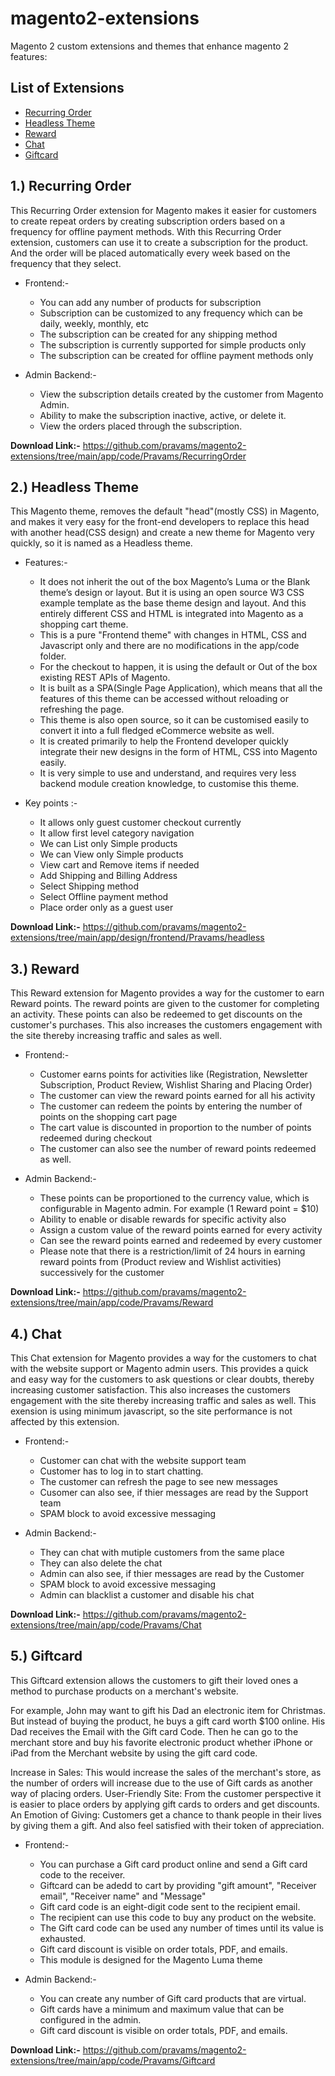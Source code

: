 # magento2-extensions
Magento 2 custom extensions and themes that enhance magento 2 features:

## List of Extensions

* [Recurring Order](#1-recurring-order)
* [Headless Theme](#2-headless-theme)
* [Reward](#3-reward)
* [Chat](#4-chat)
* [Giftcard](#5-giftcard)

## 1.) Recurring Order

This Recurring Order extension for Magento makes it easier for customers to create repeat orders by creating subscription orders based on a frequency for offline payment methods.  With this Recurring Order extension, customers can use it to create a subscription for the product. And the order will be placed automatically every week based on the frequency that they select.

* Frontend:-

    * You can add any number of products for subscription
    * Subscription can be customized to any frequency which can be daily, weekly, monthly, etc
    * The subscription can be created for any shipping method
    * The subscription is currently supported for simple products only
    * The subscription can be created for offline payment methods only
 
* Admin Backend:-

    * View the subscription details created by the customer from Magento Admin.
    * Ability to make the subscription inactive, active, or delete it.
    * View the orders placed through the subscription.

**Download Link:-** <https://github.com/pravams/magento2-extensions/tree/main/app/code/Pravams/RecurringOrder>


## 2.) Headless Theme

This Magento theme, removes the default "head"(mostly CSS) in Magento, and makes it very easy for the front-end developers to replace this head with another head(CSS design) and create a new theme for Magento very quickly, so it is named as a Headless theme.

* Features:-

    * It does not inherit the out of the box Magento’s Luma or the Blank theme’s design or layout. But it is using an open source W3 CSS example template as the base theme design and layout. And this entirely different CSS and HTML is integrated into Magento as a shopping cart theme.
    * This is a pure "Frontend theme" with changes in HTML, CSS and Javascript only and there are no modifications in the app/code folder.
    * For the checkout to happen, it is using the default or Out of the box existing REST APIs of Magento.
    * It is built as a SPA(Single Page Application), which means that all the features of this theme can be accessed without reloading or refreshing the page.
    * This theme is also open source, so it can be customised easily to convert it into a full fledged eCommerce website as well.
    * It is created primarily to help the Frontend developer quickly integrate their new designs in the form of HTML, CSS into Magento easily.
    * It is very simple to use and understand, and requires very less backend module creation knowledge, to customise this theme.
 
* Key points :-
    * It allows only guest customer checkout currently
    * It allow first level category navigation
    * We can List only Simple products
    * We can View only Simple products
    * View cart and Remove items if needed
    * Add Shipping and Billing Address 
    * Select Shipping method
    * Select Offline payment method
    * Place order only as a guest user


**Download Link:-** <https://github.com/pravams/magento2-extensions/tree/main/app/design/frontend/Pravams/headless>


## 3.) Reward

This Reward extension for Magento provides a way for the customer to earn Reward points. The reward points are given to the customer for completing an activity. These points can also be redeemed to get discounts on the customer's purchases. This also increases the customers engagement with the site thereby increasing traffic and sales as well.

* Frontend:-

    * Customer earns points for activities like (Registration, Newsletter Subscription, Product Review, Wishlist Sharing and Placing Order)
    * The customer can view the reward points earned for all his activity
    * The customer can redeem the points by entering the number of points on the shopping cart page
    * The cart value is discounted in proportion to the number of points redeemed during checkout    
    * The customer can also see the number of reward points redeemed as well.
 
* Admin Backend:-

    * These points can be proportioned to the currency value, which is configurable in Magento admin. For example (1 Reward point = $10)
    * Ability to enable or disable rewards for specific activity also
    * Assign a custom value of the reward points earned for every activity
    * Can see the reward points earned and redeemed by every customer
    * Please note that there is a restriction/limit of 24 hours in earning reward points from (Product review and Wishlist activities) successively for the customer

**Download Link:-** <https://github.com/pravams/magento2-extensions/tree/main/app/code/Pravams/Reward>

## 4.) Chat

This Chat extension for Magento provides a way for the customers to chat with the website support or Magento admin users. This provides a quick and easy way for the customers to ask questions or clear doubts, thereby increasing customer satisfaction. This also increases the customers engagement with the site thereby increasing traffic and sales as well. This exension is using minimum javascript, so the site performance is not affected by this extension.

* Frontend:-

    * Customer can chat with the website support team
    * Customer has to log in to start chatting.
    * The customer can refresh the page to see new messages
    * Cusomer can also see, if thier messages are read by the Support team
    * SPAM block to avoid excessive messaging

* Admin Backend:-

    * They can chat with mutiple customers from the same place
    * They can also delete the chat
    * Admin can also see, if thier messages are read by the Customer
    * SPAM block to avoid excessive messaging
    * Admin can blacklist a customer and disable his chat

**Download Link:-** <https://github.com/pravams/magento2-extensions/tree/main/app/code/Pravams/Chat>

## 5.) Giftcard

This Giftcard extension allows the customers to gift their loved ones a method to purchase products on a merchant's website.

For example, John may want to gift his Dad an electronic item for Christmas. But instead of buying the product, he buys a gift card worth $100 online. His Dad receives the Email with the Gift card Code. Then he can go to the merchant store and buy his favorite electronic product whether iPhone or iPad from the Merchant website by using the gift card code.

Increase in Sales: This would increase the sales of the merchant's store, as the number of orders will increase due to the use of Gift cards as another way of placing orders.
User-Friendly Site: From the customer perspective it is easier to place orders by applying gift cards to orders and get discounts.
An Emotion of Giving: Customers get a chance to thank people in their lives by giving them a gift. And also feel satisfied with their token of appreciation.


* Frontend:-

    * You can purchase a Gift card product online and send a Gift card code to the receiver.
    * Giftcard can be adedd to cart by providing "gift amount", "Receiver email", "Receiver name" and "Message"
    * Gift card code is an eight-digit code sent to the recipient email.
    * The recipient can use this code to buy any product on the website.
    * The Gift card code can be used any number of times until its value is exhausted.
    * Gift card discount is visible on order totals, PDF, and emails.    
    * This module is designed for the Magento Luma theme
 
* Admin Backend:-

    * You can create any number of Gift card products that are virtual.
    * Gift cards have a minimum and maximum value that can be configured in the admin.
    * Gift card discount is visible on order totals, PDF, and emails.


**Download Link:-** <https://github.com/pravams/magento2-extensions/tree/main/app/code/Pravams/Giftcard>
